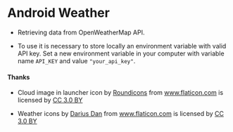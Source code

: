 # Android Weather

- Retrieving data from OpenWeatherMap API. 

- To use it is necessary to store locally an environment variable with valid API key. Set a new environment variable in your computer with variable name `API_KEY` and value `"your_api_key"`.

#### Thanks

- Cloud image in launcher icon by <a href="http://www.flaticon.com/authors/roundicons" title="Roundicons">Roundicons</a> from <a href="http://www.flaticon.com" title="Flaticon">www.flaticon.com</a> is licensed by <a href="http://creativecommons.org/licenses/by/3.0/" title="Creative Commons BY 3.0" target="_blank">CC 3.0 BY</a>

- Weather icons by <a href="http://www.flaticon.com/authors/darius-dan" title="Darius Dan">Darius Dan</a> from <a href="http://www.flaticon.com" title="Flaticon">www.flaticon.com</a> is licensed by <a href="http://creativecommons.org/licenses/by/3.0/" title="Creative Commons BY 3.0" target="_blank">CC 3.0 BY</a>
